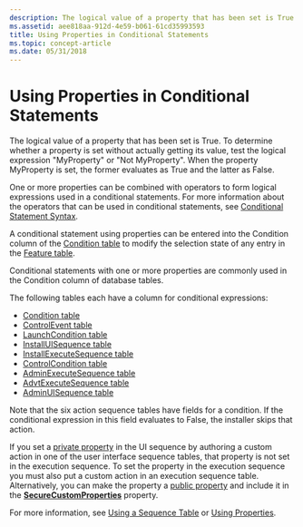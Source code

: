 ```yaml
---
description: The logical value of a property that has been set is True.
ms.assetid: aee818aa-912d-4e59-b061-61cd35993593
title: Using Properties in Conditional Statements
ms.topic: concept-article
ms.date: 05/31/2018
---
```


# Using Properties in Conditional Statements

The logical value of a property that has been set is True. To determine whether a property is set without actually getting its value, test the logical expression "MyProperty" or "Not MyProperty". When the property MyProperty is set, the former evaluates as True and the latter as False.

One or more properties can be combined with operators to form logical expressions used in a conditional statements. For more information about the operators that can be used in conditional statements, see [Conditional Statement Syntax](conditional-statement-syntax.md).

A conditional statement using properties can be entered into the Condition column of the [Condition table](condition-table.md) to modify the selection state of any entry in the [Feature table](feature-table.md).

Conditional statements with one or more properties are commonly used in the Condition column of database tables.

The following tables each have a column for conditional expressions:

-   [Condition table](condition-table.md)
-   [ControlEvent table](controlevent-table.md)
-   [LaunchCondition table](launchcondition-table.md)
-   [InstallUISequence table](installuisequence-table.md)
-   [InstallExecuteSequence table](installexecutesequence-table.md)
-   [ControlCondition table](controlcondition-table.md)
-   [AdminExecuteSequence table](adminexecutesequence-table.md)
-   [AdvtExecuteSequence table](advtexecutesequence-table.md)
-   [AdminUISequence table](adminuisequence-table.md)

Note that the six action sequence tables have fields for a condition. If the conditional expression in this field evaluates to False, the installer skips that action.

If you set a [private property](private-properties.md) in the UI sequence by authoring a custom action in one of the user interface sequence tables, that property is not set in the execution sequence. To set the property in the execution sequence you must also put a custom action in an execution sequence table. Alternatively, you can make the property a [public property](public-properties.md) and include it in the [**SecureCustomProperties**](securecustomproperties.md) property.

For more information, see [Using a Sequence Table](using-a-sequence-table.md) or [Using Properties](using-properties.md).

 

 



